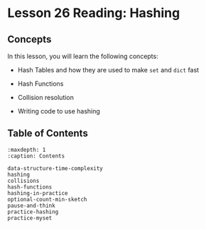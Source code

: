 # <i class="fas fa-book fa-fw"></i> Lesson 26 Reading: Hashing

## Concepts

In this lesson, you will learn the following concepts:

- Hash Tables and how they are used to make `set` and `dict` fast

- Hash Functions

- Collision resolution

- Writing code to use hashing

## Table of Contents

```{toctree}
:maxdepth: 1
:caption: Contents

data-structure-time-complexity
hashing
collisions
hash-functions
hashing-in-practice
optional-count-min-sketch
pause-and-think
practice-hashing
practice-myset
```
